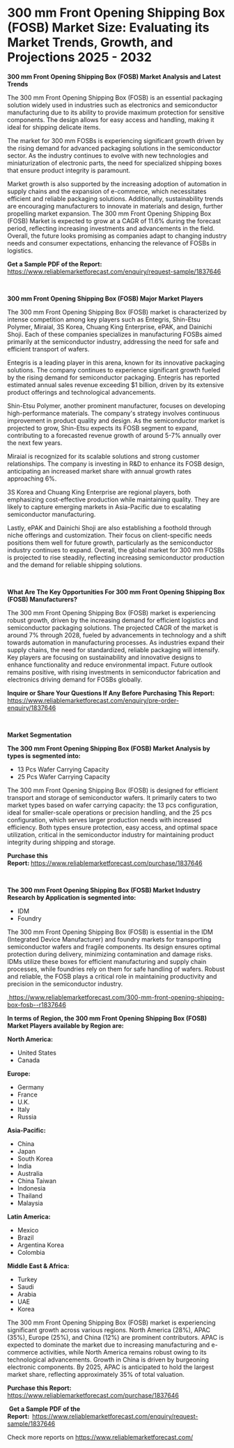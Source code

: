 <p><h1>300 mm Front Opening Shipping Box (FOSB) Market Size: Evaluating its Market Trends, Growth, and Projections 2025 - 2032</h1></p><p><strong>300 mm Front Opening Shipping Box (FOSB) Market Analysis and Latest Trends</strong></p>
<p><p>The 300 mm Front Opening Shipping Box (FOSB) is an essential packaging solution widely used in industries such as electronics and semiconductor manufacturing due to its ability to provide maximum protection for sensitive components. The design allows for easy access and handling, making it ideal for shipping delicate items. </p><p>The market for 300 mm FOSBs is experiencing significant growth driven by the rising demand for advanced packaging solutions in the semiconductor sector. As the industry continues to evolve with new technologies and miniaturization of electronic parts, the need for specialized shipping boxes that ensure product integrity is paramount. </p><p>Market growth is also supported by the increasing adoption of automation in supply chains and the expansion of e-commerce, which necessitates efficient and reliable packaging solutions. Additionally, sustainability trends are encouraging manufacturers to innovate in materials and design, further propelling market expansion. The 300 mm Front Opening Shipping Box (FOSB) Market is expected to grow at a CAGR of 11.6% during the forecast period, reflecting increasing investments and advancements in the field. Overall, the future looks promising as companies adapt to changing industry needs and consumer expectations, enhancing the relevance of FOSBs in logistics.</p></p>
<p><strong>Get a Sample PDF of the Report:&nbsp;</strong> <a href="https://www.reliablemarketforecast.com/enquiry/request-sample/1837646?utm_campaign=3458&utm_medium=2&utm_source=Github&utm_content=ia&utm_term=06042025&utm_id=300-mm-front-opening-shipping-box-fosb">https://www.reliablemarketforecast.com/enquiry/request-sample/1837646</a></p>
<p>&nbsp;</p>
<p><strong>300 mm Front Opening Shipping Box (FOSB) Major Market Players</strong></p>
<p><p>The 300 mm Front Opening Shipping Box (FOSB) market is characterized by intense competition among key players such as Entegris, Shin-Etsu Polymer, Miraial, 3S Korea, Chuang King Enterprise, ePAK, and Dainichi Shoji. Each of these companies specializes in manufacturing FOSBs aimed primarily at the semiconductor industry, addressing the need for safe and efficient transport of wafers.</p><p>Entegris is a leading player in this arena, known for its innovative packaging solutions. The company continues to experience significant growth fueled by the rising demand for semiconductor packaging. Entegris has reported estimated annual sales revenue exceeding $1 billion, driven by its extensive product offerings and technological advancements.</p><p>Shin-Etsu Polymer, another prominent manufacturer, focuses on developing high-performance materials. The company's strategy involves continuous improvement in product quality and design. As the semiconductor market is projected to grow, Shin-Etsu expects its FOSB segment to expand, contributing to a forecasted revenue growth of around 5-7% annually over the next few years.</p><p>Miraial is recognized for its scalable solutions and strong customer relationships. The company is investing in R&D to enhance its FOSB design, anticipating an increased market share with annual growth rates approaching 6%. </p><p>3S Korea and Chuang King Enterprise are regional players, both emphasizing cost-effective production while maintaining quality. They are likely to capture emerging markets in Asia-Pacific due to escalating semiconductor manufacturing.</p><p>Lastly, ePAK and Dainichi Shoji are also establishing a foothold through niche offerings and customization. Their focus on client-specific needs positions them well for future growth, particularly as the semiconductor industry continues to expand. Overall, the global market for 300 mm FOSBs is projected to rise steadily, reflecting increasing semiconductor production and the demand for reliable shipping solutions.</p></p>
<p>&nbsp;</p>
<p><strong>What Are The Key Opportunities For 300 mm Front Opening Shipping Box (FOSB) Manufacturers?</strong></p>
<p><p>The 300 mm Front Opening Shipping Box (FOSB) market is experiencing robust growth, driven by the increasing demand for efficient logistics and semiconductor packaging solutions. The projected CAGR of the market is around 7% through 2028, fueled by advancements in technology and a shift towards automation in manufacturing processes. As industries expand their supply chains, the need for standardized, reliable packaging will intensify. Key players are focusing on sustainability and innovative designs to enhance functionality and reduce environmental impact. Future outlook remains positive, with rising investments in semiconductor fabrication and electronics driving demand for FOSBs globally.</p></p>
<p><strong>Inquire or Share Your Questions If Any Before Purchasing This Report:</strong> <a href="https://www.reliablemarketforecast.com/enquiry/pre-order-enquiry/1837646?utm_campaign=3458&utm_medium=2&utm_source=Github&utm_content=ia&utm_term=06042025&utm_id=300-mm-front-opening-shipping-box-fosb">https://www.reliablemarketforecast.com/enquiry/pre-order-enquiry/1837646</a></p>
<p>&nbsp;</p>
<p><strong>Market Segmentation</strong></p>
<p><strong>The 300 mm Front Opening Shipping Box (FOSB) Market Analysis by types is segmented into:</strong></p>
<p><ul><li>13 Pcs Wafer Carrying Capacity</li><li>25 Pcs Wafer Carrying Capacity</li></ul></p>
<p><p>The 300 mm Front Opening Shipping Box (FOSB) is designed for efficient transport and storage of semiconductor wafers. It primarily caters to two market types based on wafer carrying capacity: the 13 pcs configuration, ideal for smaller-scale operations or precision handling, and the 25 pcs configuration, which serves larger production needs with increased efficiency. Both types ensure protection, easy access, and optimal space utilization, critical in the semiconductor industry for maintaining product integrity during shipping and storage.</p></p>
<p><strong>Purchase this Report:&nbsp;</strong><a href="https://www.reliablemarketforecast.com/purchase/1837646?utm_campaign=3458&utm_medium=2&utm_source=Github&utm_content=ia&utm_term=06042025&utm_id=300-mm-front-opening-shipping-box-fosb">https://www.reliablemarketforecast.com/purchase/1837646</a></p>
<p>&nbsp;</p>
<p><strong>The 300 mm Front Opening Shipping Box (FOSB) Market Industry Research by Application is segmented into:</strong></p>
<p><ul><li>IDM</li><li>Foundry</li></ul></p>
<p><p>The 300 mm Front Opening Shipping Box (FOSB) is essential in the IDM (Integrated Device Manufacturer) and foundry markets for transporting semiconductor wafers and fragile components. Its design ensures optimal protection during delivery, minimizing contamination and damage risks. IDMs utilize these boxes for efficient manufacturing and supply chain processes, while foundries rely on them for safe handling of wafers. Robust and reliable, the FOSB plays a critical role in maintaining productivity and precision in the semiconductor industry.</p></p>
<p><a href="https://www.reliablemarketforecast.com/300-mm-front-opening-shipping-box-fosb--r1837646?utm_campaign=3458&utm_medium=2&utm_source=Github&utm_content=ia&utm_term=06042025&utm_id=300-mm-front-opening-shipping-box-fosb">&nbsp;https://www.reliablemarketforecast.com/300-mm-front-opening-shipping-box-fosb--r1837646</a></p>
<p><strong>In terms of Region, the 300 mm Front Opening Shipping Box (FOSB) Market Players available by Region are:</strong></p>
<p>
    <p> <strong> North America: </strong>
        <ul>
            <li>United States</li>
            <li>Canada</li>
        </ul>
        </p> 
    <p> <strong> Europe: </strong>
        <ul>
            <li>Germany</li>
            <li>France</li>
            <li>U.K.</li>
            <li>Italy</li>
            <li>Russia</li>
        </ul>
        </p> 
    <p> <strong> Asia-Pacific: </strong>
        <ul>
            <li>China</li>
            <li>Japan</li>
            <li>South Korea</li>
            <li>India</li>
            <li>Australia</li>
            <li>China Taiwan</li>
            <li>Indonesia</li>
            <li>Thailand</li>
            <li>Malaysia</li>
        </ul>
        </p> 
    <p> <strong> Latin America: </strong>
        <ul>
            <li>Mexico</li>
            <li>Brazil</li>
            <li>Argentina Korea</li>
            <li>Colombia</li>
        </ul>
        </p> 
    <p> <strong> Middle East & Africa: </strong>
        <ul>
            <li>Turkey</li>
            <li>Saudi</li>
            <li>Arabia</li>
            <li>UAE</li>
            <li>Korea</li>
        </ul>
    </p>
    </p>
<p><p>The 300 mm Front Opening Shipping Box (FOSB) market is experiencing significant growth across various regions. North America (28%), APAC (35%), Europe (25%), and China (12%) are prominent contributors. APAC is expected to dominate the market due to increasing manufacturing and e-commerce activities, while North America remains robust owing to its technological advancements. Growth in China is driven by burgeoning electronic components. By 2025, APAC is anticipated to hold the largest market share, reflecting approximately 35% of total valuation.</p></p>
<p><strong>Purchase this Report: </strong><a href="https://www.reliablemarketforecast.com/purchase/1837646?utm_campaign=3458&utm_medium=2&utm_source=Github&utm_content=ia&utm_term=06042025&utm_id=300-mm-front-opening-shipping-box-fosb">https://www.reliablemarketforecast.com/purchase/1837646</a></p>
<p>&nbsp;<strong>Get a Sample PDF of the Report:&nbsp;&nbsp;</strong><a href="https://www.reliablemarketforecast.com/enquiry/request-sample/1837646?utm_campaign=3458&utm_medium=2&utm_source=Github&utm_content=ia&utm_term=06042025&utm_id=300-mm-front-opening-shipping-box-fosb">https://www.reliablemarketforecast.com/enquiry/request-sample/1837646</a></p>
<p><strong></strong></p>
<p>Check more reports on <a href="https://www.reliablemarketforecast.com/?utm_campaign=3458&utm_medium=2&utm_source=Github&utm_content=ia&utm_term=06042025&utm_id=300-mm-front-opening-shipping-box-fosb">https://www.reliablemarketforecast.com/</a></p>